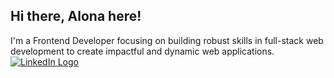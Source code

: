 ## Hi there, Alona here! 
I'm a Frontend Developer focusing on building robust skills in full-stack web development to create impactful and dynamic web applications. 
 [![LinkedIn Logo](https://upload.wikimedia.org/wikipedia/commons/0/01/LinkedIn_Logo.svg)](https://www.linkedin.com/in/alona-chmovzh-492939124)




<!--
**NZAlona/NZAlona** is a ✨ _special_ ✨ repository because its `README.md` (this file) appears on your GitHub profile.

Here are some ideas to get you started:

- 🔭 I’m currently working on ...
- 🌱 I’m currently learning ...
- 👯 I’m looking to collaborate on ...
- 🤔 I’m looking for help with ...
- 💬 Ask me about ...
- 📫 How to reach me: ...
- 😄 Pronouns: ...
- ⚡ Fun fact: ...
-->
